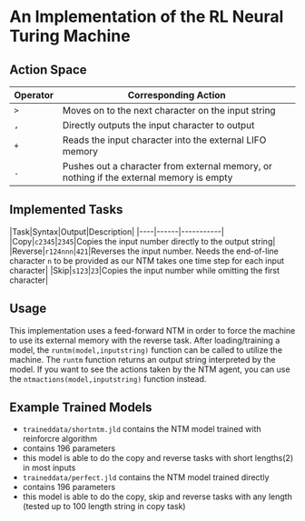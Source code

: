 # An Implementation of the RL Neural Turing Machine

## Action Space

|Operator|Corresponding Action|
|--------|--------------------|
|`>`|Moves on to the next character on the input string|
|`,`|Directly outputs the input character to output|
|`+`|Reads the input character into the external LIFO memory|
|`.`|Pushes out a character from external memory, or nothing if the external memory is empty|

## Implemented Tasks

|Task|Syntax|Output|Description|
|----|------|-----------|
|Copy|`c2345`|`2345`|Copies the input number directly to the output string|
|Reverse|`r124nnn`|`421`|Reverses the input number. Needs the end-of-line character `n` to be provided as our NTM takes one time step for each input character|
|Skip|`s123`|`23`|Copies the input number while omitting the first character|

## Usage

This implementation uses a feed-forward NTM in order to force the machine to use its external memory with the reverse task. After loading/training a model, the `runtm(model,inputstring)` function can be called to utilize the machine. The `runtm` function returns an output string interpreted by the model. If you want to see the actions taken by the NTM agent, you can use the `ntmactions(model,inputstring)` function instead.

## Example Trained Models

* `traineddata/shortntm.jld` contains the NTM model trained with reinforcre algorithm
 * contains 196 parameters
 * this model is able to do the copy and reverse tasks with short lengths(2) in most inputs
* `traineddata/perfect.jld` contains the NTM model trained directly
 * contains 196 parameters
 * this model is able to do the copy, skip and reverse tasks with any length (tested up to 100 length string in copy task)
